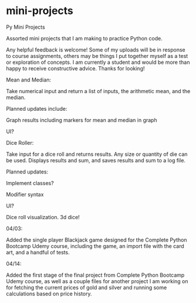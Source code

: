 # mini-projects
 Py Mini Projects

Assorted mini projects that I am making to practice Python code.

Any helpful feedback is welcome! Some of my uploads will be in response 
to course assignments, others may be things I put together myself as a 
test or exploration of concepts. I am currently a student and would be
more than happy to receive constructive advice. Thanks for looking!

Mean and Median:
 
Take numerical input and return a list of inputs, the arithmetic mean, 
and the median.

Planned updates include: 

Graph results including markers for mean and median in graph

UI?


Dice Roller:

Take input for a dice roll and returns results. Any size or quantity 
of die can be used. Displays results and sum, and saves results
and sum to a log file.

Planned updates:

Implement classes?

Modifier syntax

UI?

Dice roll visualization. 3d dice! 

04/03:

Added the single player Blackjack game designed for the Complete Python Bootcamp Udemy course, including the game, an import file with the card art, and a handful of tests.

04/14:

Added the first stage of the final project from Complete Python Bootcamp Udemy course, as well as a couple files for another project I am working on for fetching the current prices of gold and silver and running some calculations based on price history.
